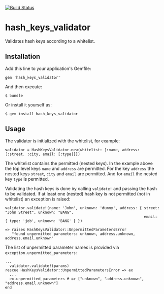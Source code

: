 [![Build Status](https://travis-ci.org/thomasbaustert/hash_keys_validator.svg?branch=master)](https://travis-ci.org/thomasbaustert/hash_keys_validator)

# hash_keys_validator

Validates hash keys according to a whitelist.

## Installation

Add this line to your application's Gemfile:

    gem 'hash_keys_validator'

And then execute:

    $ bundle

Or install it yourself as:

    $ gem install hash_keys_validator

## Usage

The validator is initialized with the whitelist, for example: 

    validator = HashKeysValidator.new(whitelist: [:name, address: [:street, :city, email: [:type]]])

The whitelist contains the permitted (nested keys). In the example above the top level keys `name` 
and `address` are permitted. For the key `address` the nested keys `street`, `city` and `email` are
permitted. And for `email` the nested key `type` is permitted.

Validating the hash keys is done by calling `validate!` and passing the hash to be validated. 
If at least one (nested) hash key is not permitted (not in whitelist) an exception is raised:

    validator.validate!(name: 'John', unknown: 'dummy', address: { street: "John Street", unknown: "BANG", 
                                                                   email: { type: 'job', unknown: 'BANG' } })

    => raises HashKeysValidator::UnpermittedParametersError
       "found unpermitted parameters: unknown, address.unknown, address.email.unknown"

The list of unpermitted parameter names is provided via `exception.unpermitted_parameters`:
 
    ...
      validator.validate!(params)
    rescue HashKeysValidator::UnpermittedParametersError => ex
      ...
      ex.unpermitted_parameters # => ["unknown", "address.unknown", "address.email.unknown"] 
    end

